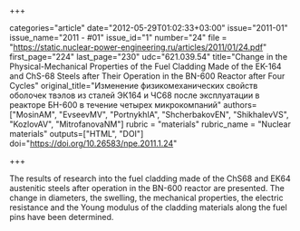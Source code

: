 +++

categories="article"
date="2012-05-29T01:02:33+03:00"
issue="2011-01"
issue_name="2011 - #01"
issue_id="1"
number="24"
file = "https://static.nuclear-power-engineering.ru/articles/2011/01/24.pdf"
first_page="224"
last_page="230"
udc="621.039.54"
title="Change in the Physical-Mechanical Properties of the Fuel Cladding Made of the EK-164 and ChS-68 Steels after Their Operation in the BN-600 Reactor after Four Cycles"
original_title="Изменение физикомеханических свойств оболочек твэлов из сталей ЭК164 и ЧС68 после эксплуатации в реакторе БН-600 в течение четырех микрокомпаний"
authors=["MosinAM", "EvseevMV", "PortnykhIA", "ShcherbakovEN", "ShikhalevVS", "KozlovAV", "MitrofanovaNM"]
rubric = "materials"
rubric_name = "Nuclear materials"
outputs=["HTML", "DOI"]
doi="https://doi.org/10.26583/npe.2011.1.24"

+++

The results of research into the fuel cladding made of the ChS68 and EK64 austenitic steels after operation in the BN-600 reactor are presented. The change in diameters, the swelling, the mechanical properties, the electric resistance and the Young modulus of the cladding materials along the fuel pins have been determined.